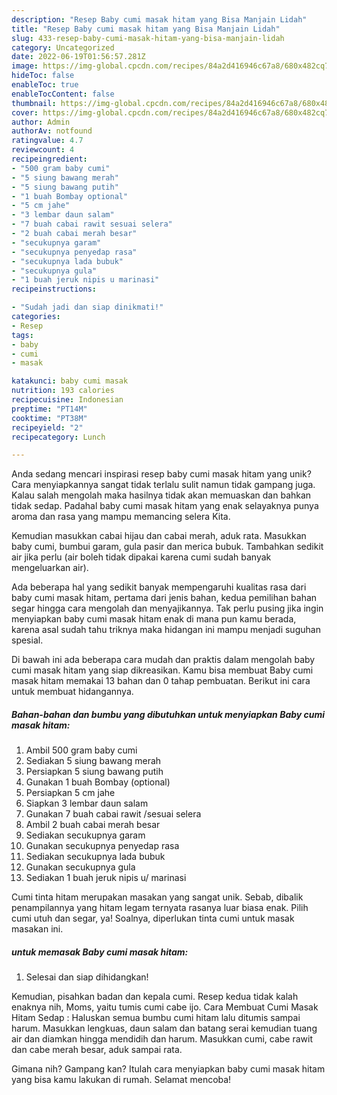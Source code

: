 ```yaml
---
description: "Resep Baby cumi masak hitam yang Bisa Manjain Lidah"
title: "Resep Baby cumi masak hitam yang Bisa Manjain Lidah"
slug: 433-resep-baby-cumi-masak-hitam-yang-bisa-manjain-lidah
category: Uncategorized
date: 2022-06-19T01:56:57.281Z
image: https://img-global.cpcdn.com/recipes/84a2d416946c67a8/680x482cq70/baby-cumi-masak-hitam-foto-resep-utama.jpg
hideToc: false
enableToc: true
enableTocContent: false
thumbnail: https://img-global.cpcdn.com/recipes/84a2d416946c67a8/680x482cq70/baby-cumi-masak-hitam-foto-resep-utama.jpg
cover: https://img-global.cpcdn.com/recipes/84a2d416946c67a8/680x482cq70/baby-cumi-masak-hitam-foto-resep-utama.jpg
author: Admin
authorAv: notfound
ratingvalue: 4.7
reviewcount: 4
recipeingredient:
- "500 gram baby cumi"
- "5 siung bawang merah"
- "5 siung bawang putih"
- "1 buah Bombay optional"
- "5 cm jahe"
- "3 lembar daun salam"
- "7 buah cabai rawit sesuai selera"
- "2 buah cabai merah besar"
- "secukupnya garam"
- "secukupnya penyedap rasa"
- "secukupnya lada bubuk"
- "secukupnya gula"
- "1 buah jeruk nipis u marinasi"
recipeinstructions:

- "Sudah jadi dan siap dinikmati!"
categories:
- Resep
tags:
- baby
- cumi
- masak

katakunci: baby cumi masak 
nutrition: 193 calories
recipecuisine: Indonesian
preptime: "PT14M"
cooktime: "PT38M"
recipeyield: "2"
recipecategory: Lunch

---
```





Anda sedang mencari inspirasi resep baby cumi masak hitam yang unik? Cara menyiapkannya sangat tidak terlalu sulit namun tidak gampang juga. Kalau salah mengolah maka hasilnya tidak akan memuaskan dan bahkan tidak sedap. Padahal baby cumi masak hitam yang enak selayaknya punya aroma dan rasa yang mampu memancing selera Kita.





Kemudian masukkan cabai hijau dan cabai merah, aduk rata. Masukkan baby cumi, bumbui garam, gula pasir dan merica bubuk. Tambahkan sedikit air jika perlu (air boleh tidak dipakai karena cumi sudah banyak mengeluarkan air).

Ada beberapa hal yang sedikit banyak mempengaruhi kualitas rasa dari baby cumi masak hitam, pertama dari jenis bahan, kedua pemilihan bahan segar hingga cara mengolah dan menyajikannya. Tak perlu pusing jika ingin menyiapkan baby cumi masak hitam enak di mana pun kamu berada, karena asal sudah tahu triknya maka hidangan ini mampu menjadi suguhan spesial.






Di bawah ini ada beberapa cara mudah dan praktis dalam mengolah baby cumi masak hitam yang siap dikreasikan. Kamu bisa membuat Baby cumi masak hitam memakai 13 bahan dan 0 tahap pembuatan. Berikut ini cara untuk membuat hidangannya.

<!--inarticleads1-->

##### Bahan-bahan dan bumbu yang dibutuhkan untuk menyiapkan Baby cumi masak hitam:

1. Ambil 500 gram baby cumi
1. Sediakan 5 siung bawang merah
1. Persiapkan 5 siung bawang putih
1. Gunakan 1 buah Bombay (optional)
1. Persiapkan 5 cm jahe
1. Siapkan 3 lembar daun salam
1. Gunakan 7 buah cabai rawit /sesuai selera
1. Ambil 2 buah cabai merah besar
1. Sediakan secukupnya garam
1. Gunakan secukupnya penyedap rasa
1. Sediakan secukupnya lada bubuk
1. Gunakan secukupnya gula
1. Sediakan 1 buah jeruk nipis u/ marinasi


Cumi tinta hitam merupakan masakan yang sangat unik. Sebab, dibalik penampilannya yang hitam legam ternyata rasanya luar biasa enak. Pilih cumi utuh dan segar, ya! Soalnya, diperlukan tinta cumi untuk masak masakan ini. 

<!--inarticleads2-->

#####  untuk memasak Baby cumi masak hitam:


1. Selesai dan siap dihidangkan!

Kemudian, pisahkan badan dan kepala cumi. Resep kedua tidak kalah enaknya nih, Moms, yaitu tumis cumi cabe ijo. Cara Membuat Cumi Masak Hitam Sedap : Haluskan semua bumbu cumi hitam lalu ditumis sampai harum. Masukkan lengkuas, daun salam dan batang serai kemudian tuang air dan diamkan hingga mendidih dan harum. Masukkan cumi, cabe rawit dan cabe merah besar, aduk sampai rata. 

Gimana nih? Gampang kan? Itulah cara menyiapkan baby cumi masak hitam yang bisa kamu lakukan di rumah. Selamat mencoba!
